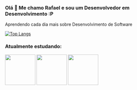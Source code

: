 ### Olá 👋 Me chamo Rafael e sou um Desenvolvedor em Desenvolvimento :P

Aprendendo cada dia mais sobre Desenvolvimento de Software

[![Top Langs](https://github-readme-stats.vercel.app/api/top-langs/?username=rafaDRF&layout=compact&hide=assembly)](https://github.com/anuraghazra/github-readme-stats)

### Atualmente estudando:

<img src="https://cdn.jsdelivr.net/gh/devicons/devicon/icons/python/python-original-wordmark.svg"  width = 100px />
<img src="https://cdn.jsdelivr.net/gh/devicons/devicon/icons/django/django-original.svg"  width = 100px/>
<img src="https://cdn.jsdelivr.net/gh/devicons/devicon/icons/postgresql/postgresql-plain-wordmark.svg" width = 100px/>
